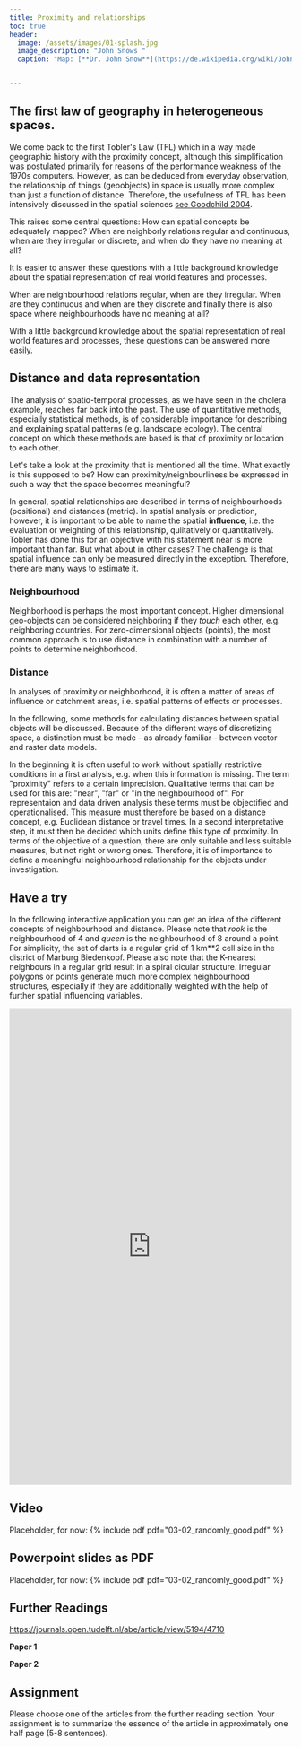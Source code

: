 ```yaml
--- 
title: Proximity and relationships 
toc: true
header:
  image: /assets/images/01-splash.jpg
  image_description: "John Snows "
  caption: "Map: [**Dr. John Snow**](https://de.wikipedia.org/wiki/John_Snow_(Mediziner)) [Wellcome Library via wikimedia](https://w.wiki/QtV)"


---
```


## The first law of geography in heterogeneous spaces.
We come back to the first Tobler's Law (TFL) which in a way made geographic history with the proximity concept, although this simplification was postulated primarily for reasons of the performance weakness of the 1970s computers.  However, as can be deduced from everyday observation, the relationship of things (geoobjects) in space is usually more complex than just a function of distance. Therefore, the usefulness of TFL has been intensively discussed in the spatial sciences [see Goodchild 2004](https://onlinelibrary.wiley.com/doi/abs/10.1111/j.1467-8306.2004.09402008.x).

This raises some central questions: How can spatial concepts be adequately mapped? When are neighborly relations regular and continuous, when are they irregular or discrete, and when do they have no meaning at all?

It is easier to answer these questions with a little background knowledge about the spatial representation of real world features and processes.

When are neighbourhood relations regular, when are they irregular. When are they continuous and when are they discrete and finally there is also space where neighbourhoods have no meaning at all? 

With a little background knowledge about the spatial representation of real world features and processes, these questions can be answered more easily.


## Distance and data representation

The analysis of spatio-temporal processes, as we have seen in the cholera example, reaches far back into the past. The use of quantitative methods, especially statistical methods, is of considerable importance for describing and explaining spatial patterns (e.g. landscape ecology). The central concept on which these methods are based is that of proximity or location to each other.


Let's take a look at the proximity that is mentioned all the time. What exactly is this supposed to be? How can proximity/neighbourliness be expressed in such a way that the space becomes meaningful?

In general, spatial relationships are described in terms of neighbourhoods (positional) and distances (metric). In spatial analysis or prediction, however, it is important to be able to name the spatial **influence**, i.e. the evaluation or weighting of this relationship, qulitatively or quantitatively. Tobler has done this for an objective with his statement near is more important than far.
But what about in other cases? The challenge is that spatial influence can only be measured directly in the exception. Therefore, there are many ways to estimate it. 

### Neighbourhood

Neighborhood is perhaps the most important concept. Higher dimensional geo-objects can be considered neighboring if they *touch* each other, e.g. neighboring countries. For zero-dimensional objects (points), the most common approach is to use distance in combination with a number of points to determine neighborhood.


### Distance

In analyses of proximity or neighborhood, it is often a matter of areas of influence or catchment areas, i.e. spatial patterns of effects or processes.

In the following, some methods for calculating distances between spatial objects will be discussed. Because of the different ways of discretizing space, a distinction must be made - as already familiar - between vector and raster data models.

In the beginning it is often useful to work without spatially restrictive conditions in a first analysis, e.g. when this information is missing. The term "proximity"  refers to a certain imprecision. Qualitative terms that can be used for this are: "near", "far" or "in the neighbourhood of". For representaion and data driven analysis these terms must be objectified and operationalised. This measure must therefore be based on a distance concept, e.g. Euclidean distance or travel times. In a second interpretative step, it must then be decided which units define this type of proximity. In terms of the objective of a question, there are only suitable and less suitable measures, but not right or wrong ones. Therefore, it is of importance to define a meaningful neighbourhood relationship for the objects under investigation.

## Have a try
In the following interactive application you can get an idea of the different concepts of neighbourhood and distance. 
Please note that *rook* is the neighbourhood of 4 and *queen* is the neighbourhood of 8 around a point. For simplicity, the set of darts is a regular grid of 1 km**2 cell size in the district of Marburg Biedenkopf. 
Please also note that the K-nearest neighbours in a regular grid result in a spiral cicular structure.
Irregular polygons or points generate much more complex neighbourhood structures, especially if they are additionally weighted with the help of further spatial influencing variables.

<html>
<head><title>Shiny App Iframe</title></head>
<body>
<iframe id="example1" src="https://gisma.shinyapps.io/proximity/" style="border: none; width: 100%; height: 850px" frameborder="0"></iframe>
</body>
</html>


## Video 
Placeholder, for now:
{% include pdf pdf="03-02_randomly_good.pdf" %}

## Powerpoint slides as PDF 
Placeholder, for now:
{% include pdf pdf="03-02_randomly_good.pdf" %}


## Further Readings
 https://journals.open.tudelft.nl/abe/article/view/5194/4710

**Paper 1**

**Paper 2**

## Assignment
Please choose one of the articles from the further reading section. Your assignment is to summarize the essence of the article in approximately one half page (5-8 sentences).

